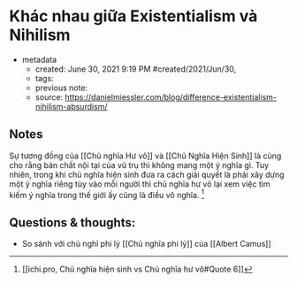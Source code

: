 ---
---

# Khác nhau giữa Existentialism và Nihilism

- metadata
	- created: June 30, 2021 9:19 PM #created/2021/Jun/30,
	- tags:
	- previous note:
	- source: https://danielmiessler.com/blog/difference-existentialism-nihilism-absurdism/

## Notes
Sự tương đồng của [[Chủ nghĩa Hư vô]] và [[Chủ Nghĩa Hiện Sinh]] là cùng cho rằng bản chất nội tại của vũ trụ thì không mang một ý nghĩa gì. 
Tuy nhiên, trong khi chủ nghĩa hiện sinh đưa ra cách giải quyết là phải xây dựng một ý nghĩa riêng tùy vào mỗi người thì chủ nghĩa hư vô lại xem việc tìm kiếm ý nghĩa trong thế giới ấy cũng là điều vô nghĩa. [^1]

## Questions & thoughts:
- So sánh với chủ nghĩ phi lý [[Chủ nghĩa phi lý]] của [[Albert Camus]]

[^1]:[[ichi.pro, Chủ nghĩa hiện sinh vs Chủ nghĩa hư vô#Quote 6]]